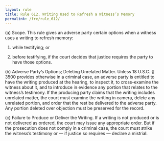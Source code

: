 ```yaml
---
layout: rule
title: Rule 612. Writing Used to Refresh a Witness’s Memory
permalink: /fre/rule_612/
---
```


(a) Scope. This rule gives an adverse party certain options when a witness uses a writing to refresh memory:


1. while testifying; or


2. before testifying, if the court decides that justice requires the party to have those options.


(b) Adverse Party’s Options; Deleting Unrelated Matter. Unless 18 U.S.C. § 3500 provides otherwise in a criminal case, an adverse party is entitled to have the writing produced at the hearing, to inspect it, to cross-examine the witness about it, and to introduce in evidence any portion that relates to the witness’s testimony. If the producing party claims that the writing includes unrelated matter, the court must examine the writing in camera, delete any unrelated portion, and order that the rest be delivered to the adverse party. Any portion deleted over objection must be preserved for the record.


(c) Failure to Produce or Deliver the Writing. If a writing is not produced or is not delivered as ordered, the court may issue any appropriate order. But if the prosecution does not comply in a criminal case, the court must strike the witness’s testimony or — if justice so requires — declare a mistrial.

